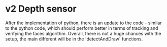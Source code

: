 # v2 Depth sensor

After the implementation of python, there is an update to the code - similar to
the python code, which should perform better in terms of tracking and verifying
the faces algorithm. Overall, there is not a huge chances with the setup, the
main different will be in the 'detectAndDraw' functions.
